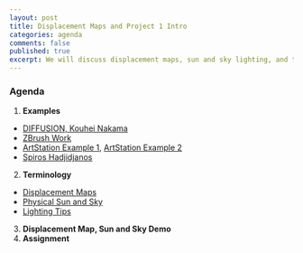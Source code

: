```yaml
---
layout: post
title: Displacement Maps and Project 1 Intro
categories: agenda
comments: false
published: true
excerpt: We will discuss displacement maps, sun and sky lighting, and talk about Project 1.
---
```


### Agenda

1. **Examples**
  - [DIFFUSION, Kouhei Nakama](https://vimeo.com/145251635)
  - [ZBrush Work](http://www.zbrushcentral.com/showthread.php?83616-the-wrestler-(WiP-museum_scene)/page34)
  - [ArtStation Example 1](https://www.artstation.com/artwork/real-displacement-textures), [ArtStation Example 2](https://www.artstation.com/artwork/3156g)
  - [Spiros Hadjidjanos](http://www.spiroshadjidjanos.net/displacementmaps/)
2. **Terminology**
  - [Displacement Maps](http://blog.digitaltutors.com/bump-normal-and-displacement-maps/)
  - [Physical Sun and Sky](http://wiki.bk.tudelft.nl/toi-pedia/MR_Using_the_Physical_Sun_and_Sky_environment)
  - [Lighting Tips](http://blog.digitaltutors.com/make-3d-lighting-shine-tips-realistic-lighting/)
3. **Displacement Map, Sun and Sky Demo**
4. **Assignment**
